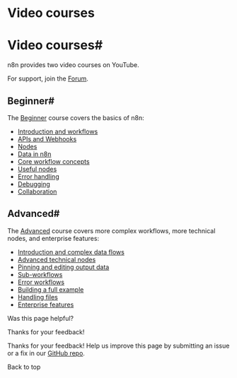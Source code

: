 # Video courses

[ ](https://github.com/n8n-io/n8n-docs/edit/main/docs/video-courses.md "Edit this page")

# Video courses#

n8n provides two video courses on YouTube.

For support, join the [Forum](https://community.n8n.io/).

## Beginner#

The [Beginner](https://www.youtube.com/playlist?list=PLlET0GsrLUL59YbxstZE71WszP3pVnZfI) course covers the basics of n8n:

  * [Introduction and workflows](https://youtu.be/4BVTkqbn_tY?si=g2A5eD8kAoia5k6y)
  * [APIs and Webhooks](https://youtu.be/y_cpFMF1pzk?si=zi3wM4W7nx8Jkcw3)
  * [Nodes](https://youtu.be/rCPXBkeBWCQ?si=-T2iUsydwS5ym6yI)
  * [Data in n8n](https://youtu.be/2YfWuNziPE4?si=4jB-fubG1_T0HXYx)
  * [Core workflow concepts](https://youtu.be/kkrA7tGHYNo?si=mLVbuV98ohL5YVnm)
  * [Useful nodes](https://youtu.be/Rmi-ckbMOQE?si=H_dF77uf5KJU7RtH)
  * [Error handling](https://youtu.be/XEUVl3bbMhI?si=nUyaME5kyxe6daGO)
  * [Debugging](https://youtu.be/Gxe_RfCRH-o?si=F-pAviLTIeL3-X13)
  * [Collaboration](https://youtu.be/pI0W-0Qcwmo?si=X7sALFXo2e-cY9FQ)



## Advanced#

The [Advanced](https://www.youtube.com/playlist?list=PLlET0GsrLUL5bxmx5c1H1Ms_OtOPYZIEG) course covers more complex workflows, more technical nodes, and enterprise features:

  * [Introduction and complex data flows](https://youtu.be/TFTLMQLozCI?si=vX0ooIH1RmbsgAkC)
  * [Advanced technical nodes](https://youtu.be/JM4jqYs4Fxo?si=YSNMeSay3C29C8HS)
  * [Pinning and editing output data](https://youtu.be/zcNB8L4_9mA?si=LZJ9DlYDQQxL7eeP)
  * [Sub-workflows](https://youtu.be/xr05Ie_Hkyg?si=rqqP8llttZPBjBeD)
  * [Error workflows](https://youtu.be/77Ewdaby47M?si=6YRlC4nMgG4hVQPV)
  * [Building a full example](https://youtu.be/wOKLEfeJLVE?si=YMW5t-PzPq7QKbPY)
  * [Handling files](https://youtu.be/2RAZYNigqOY?si=9x4vLX2Qo08xx8vC)
  * [Enterprise features](https://youtu.be/fXEubzmVJ_E?si=aK9_fI9tkF6F5CtB)

Was this page helpful? 

Thanks for your feedback! 

Thanks for your feedback! Help us improve this page by submitting an issue or a fix in our [GitHub repo](https://github.com/n8n-io/n8n-docs). 

Back to top 
